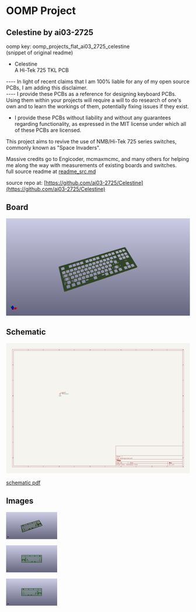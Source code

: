 # OOMP Project  
## Celestine  by ai03-2725  
  
oomp key: oomp_projects_flat_ai03_2725_celestine  
(snippet of original readme)  
  
- Celestine  
A Hi-Tek 725 TKL PCB  
  
---- In light of recent claims that I am 100% liable for any of my open source PCBs, I am adding this disclaimer.  
---- I provide these PCBs as a reference for designing keyboard PCBs. Using them within your projects will require a will to do research of one's own and to learn the workings of them, potentially fixing issues if they exist.  
- I provide these PCBs without liability and without any guarantees regarding functionality, as expressed in the MIT license under which all of these PCBs are licensed.  
  
This project aims to revive the use of NMB/Hi-Tek 725 series switches, commonly known as "Space Invaders".  
  
Massive credits go to Engicoder, mcmaxmcmc, and many others for helping me along the way with measurements of existing boards and switches.  
  full source readme at [readme_src.md](readme_src.md)  
  
source repo at: [https://github.com/ai03-2725/Celestine](https://github.com/ai03-2725/Celestine)  
## Board  
  
[![working_3d.png](working_3d_600.png)](working_3d.png)  
## Schematic  
  
[![working_schematic.png](working_schematic_600.png)](working_schematic.png)  
  
[schematic pdf](working_schematic.pdf)  
## Images  
  
[![working_3d.png](working_3d_140.png)](working_3d.png)  
  
[![working_3d_back.png](working_3d_back_140.png)](working_3d_back.png)  
  
[![working_3d_front.png](working_3d_front_140.png)](working_3d_front.png)  
